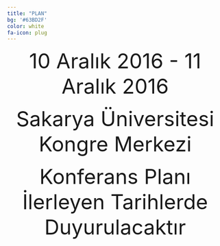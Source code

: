 ```yaml
---
title: "PLAN"
bg: '#63BD2F'
color: white
fa-icon: plug
---
```


<center><font size="18">10 Aralık 2016 - 11 Aralık 2016</font></center><br>
<center><font size="18">Sakarya Üniversitesi Kongre Merkezi</font></center><br>
<center><font size="18">Konferans Planı İlerleyen Tarihlerde Duyurulacaktır</font></center>







